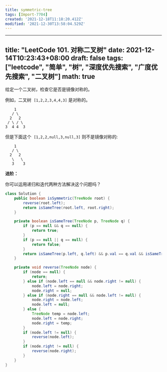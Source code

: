 ```yaml
---
title: symmetric-tree
tags: [Import-7704]
created: '2021-12-18T11:18:20.412Z'
modified: '2021-12-30T13:58:04.529Z'
---
```


---
title: "LeetCode 101. 对称二叉树"
date: 2021-12-14T10:23:43+08:00
draft: false
tags: ["leetcode", "简单", "树", "深度优先搜索", "广度优先搜索", "二叉树"]
math: true
---

给定一个二叉树，检查它是否是镜像对称的。

<!--more-->

例如，二叉树  `[1,2,2,3,4,4,3]` 是对称的。

```
    1
   / \
  2   2
 / \ / \
3  4 4  3
```

但是下面这个  `[1,2,2,null,3,null,3]` 则不是镜像对称的:

```
    1
   / \
  2   2
   \   \
   3    3
```

**进阶：**

你可以运用递归和迭代两种方法解决这个问题吗？

```java
class Solution {
    public boolean isSymmetric(TreeNode root) {
        reverse(root.left);
        return isSameTree(root.left, root.right);
    }

    private boolean isSameTree(TreeNode p, TreeNode q) {
        if (p == null && q == null) {
            return true;
        }
        if (p == null || q == null) {
            return false;
        }
        return isSameTree(p.left, q.left) && p.val == q.val && isSameTree(p.right, q.right);
    }

    private void reverse(TreeNode node) {
        if (node == null) {
            return;
        } else if (node.left == null && node.right != null) {
            node.left = node.right;
            node.right = null;
        } else if (node.right == null && node.left != null) {
            node.right = node.left;
            node.left = null;
        } else {
            TreeNode temp = node.left;
            node.left = node.right;
            node.right = temp;
        }
        if (node.left != null) {
            reverse(node.left);
        }
        if (node.right != null) {
            reverse(node.right);
        }
    }
}
```
